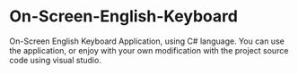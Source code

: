 # On-Screen-English-Keyboard
On-Screen English Keyboard Application, using C# language.
You can use the application, or enjoy with your own modification with the project source code using visual studio.


